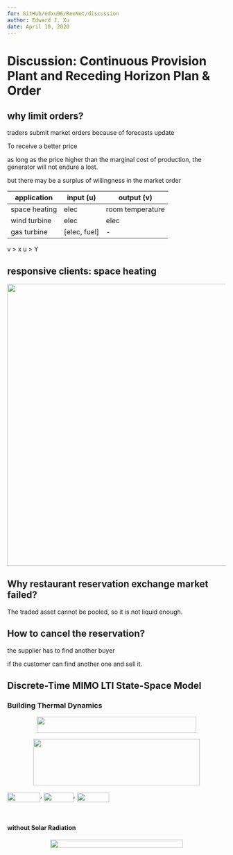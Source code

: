 ```yaml
---
for: GitHub/edxu96/RexNet/discussion
author: Edward J. Xu
date: April 10, 2020
---
```


# Discussion: Continuous Provision Plant and  Receding Horizon Plan & Order

## why limit orders?

traders submit market orders because of forecasts update

To receive a better price

as long as the price higher than the marginal cost of production, the generator will not endure a lost.

but there may be a surplus of willingness in the market order

| application   | input (u)    | output (v)       |
| ------------- | ------------ | ---------------- |
| space heating | elec         | room temperature |
| wind turbine  | elec         | elec             |
| gas turbine   | [elec, fuel] | -                |

v > x
u > Y

## responsive clients: space heating

<p align="center"><img src="/discussion/tex/b73a4b47d924382b8f4aa63ba712e692.svg?invert_in_darkmode&sanitize=true" align=middle width=523.01808075pt height=648.81993165pt/></p>

## Why restaurant reservation exchange market failed?

The traded asset cannot be pooled, so it is not liquid enough.

## How to cancel the reservation?

the supplier has to find another buyer

if the customer can find another one and sell it.

## Discrete-Time MIMO LTI State-Space Model



### Building Thermal Dynamics

<p align="center"><img src="/discussion/tex/c33954539882d5773f521a7e524e677d.svg?invert_in_darkmode&sanitize=true" align=middle width=367.9955103pt height=36.2778141pt/></p>

<p align="center"><img src="/discussion/tex/41b6036c15c7a13cef03c24d774fd566.svg?invert_in_darkmode&sanitize=true" align=middle width=384.95036415pt height=107.30236605pt/></p>

<img src="/discussion/tex/687323664db612b6b0e3d4b29ffc6958.svg?invert_in_darkmode&sanitize=true" align=middle width=76.22613239999998pt height=22.465723500000017pt/>, <img src="/discussion/tex/4932a8f3e1ffdc675e58031605190adb.svg?invert_in_darkmode&sanitize=true" align=middle width=68.36312835pt height=22.465723500000017pt/>, <img src="/discussion/tex/b0a0547bb2a85556f7c6b3c1b0155ced.svg?invert_in_darkmode&sanitize=true" align=middle width=74.11149404999999pt height=22.465723500000017pt/>

<p align="center"><img src="/discussion/tex/d70d84aef2e46652b140def4afbd4de5.svg?invert_in_darkmode&sanitize=true" align=middle width=109.01760045pt height=16.758013799999997pt/></p>

#### without Solar Radiation

<p align="center"><img src="/discussion/tex/2f101124d37831899fa84071cf03db06.svg?invert_in_darkmode&sanitize=true" align=middle width=305.7778944pt height=19.24333455pt/></p>
